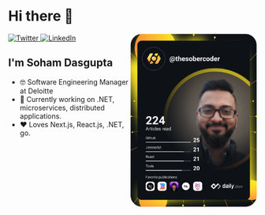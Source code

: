 # Hi there 👋

<!--
**thesobercoder/thesobercoder** is a ✨ _special_ ✨ repository because its `README.md` (this file) appears on your GitHub profile.

Here are some ideas to get you started:

- 🔭 I’m currently working on ...
- 🌱 I’m currently learning ...
- 👯 I’m looking to collaborate on ...
- 🤔 I’m looking for help with ...
- 💬 Ask me about ...
- 📫 How to reach me: ...
- 😄 Pronouns: ...
- ⚡ Fun fact: ...
-->

<div align="left">
   <a href="https://twitter.com/thesobercoder">
    <img
      src="https://img.shields.io/twitter/follow/omBratteng?label=Twitter&logo=twitter&style=flat-square&color=1da1f2&logoColor=ffffff"
      alt="Twitter"
    />
  </a>
  <a href="https://www.linkedin.com/in/sohamdasgupta">
    <img
      src="https://img.shields.io/static/v1?logo=linkedin&style=flat-square&color=0072b1&label=LinkedIn&message=%E2%98%86"
      alt="LinkedIn"
    />
  </a>
  <a href="https://api.daily.dev/get?r=omBratteng" target="_blank">
    <img width="256" align="right" src="https://raw.githubusercontent.com/thesobercoder/thesobercoder/main/devcard.svg" />
  </a>
</div>

## I'm Soham Dasgupta

- :nerd_face: Software Engineering Manager at Deloitte
- :microphone: Currently working on .NET, microservices, distributed applications.
- :heart: Loves Next.js, React.js, .NET, go.
